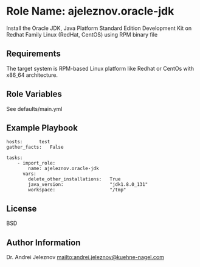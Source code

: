 Role Name: ajeleznov.oracle-jdk
=========

Install the Oracle JDK, Java Platform Standard Edition Development Kit
on Redhat Family Linux (RedHat, CentOS) using RPM binary file

Requirements
------------

The target system is RPM-based Linux platform like Redhat or CentOs with x86_64 architecture.


Role Variables
--------------

See defaults/main.yml

Example Playbook
----------------
```
hosts:		test
gather_facts:   False

tasks:
	- import_role:
	    name: ajeleznov.oracle-jdk
	  vars:
	    delete_other_installations:   True
	    java_version:                 "jdk1.8.0_131"
	    workspace:                    "/tmp"
```

License
-------

BSD

Author Information
------------------

Dr. Andrei Jeleznov <mailto:andrei.jeleznov@kuehne-nagel.com>